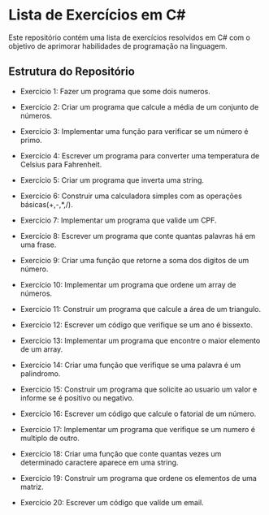 # Lista de Exercícios em C#

Este repositório contém uma lista de exercícios resolvidos em C# com o objetivo de aprimorar habilidades de programação na linguagem.

## Estrutura do Repositório

- Exercício 1: Fazer um programa que some dois numeros. 

- Exercício 2: Criar um programa que calcule a média de um conjunto de números.
  
- Exercício 3: Implementar uma função para verificar se um número é primo.

- Exercício 4: Escrever um programa para converter uma temperatura de Celsius para Fahrenheit.

- Exercício 5: Criar um programa que inverta uma string.

- Exercício 6: Construir uma calculadora simples com as operações básicas(+,-,*,/).

- Exercício 7: Implementar um programa que valide um CPF.

- Exercício 8: Escrever um programa que conte quantas palavras há em uma frase.

- Exercício 9: Criar uma função que retorne a soma dos digitos de um número.

- Exercício 10: Implementar um programa que ordene um array de números.

- Exercício 11: Construir um programa que calcule a área de um triangulo.

- Exercício 12: Escrever um código que verifique se um ano é bissexto.

- Exercício 13: Implementar um programa que encontre o maior elemento de um array.

- Exercício 14: Criar uma função que verifique se uma palavra é um palindromo.

- Exercício 15: Construir um programa que solicite ao usuario um valor e informe se é positivo ou negativo.

- Exercício 16: Escrever um código que calcule o fatorial de um número.

- Exercício 17: Implementar um programa que verifique se um numero é multiplo de outro.

- Exercício 18: Criar uma função que conte quantas vezes um determinado caractere aparece em uma string.

- Exercício 19: Construir um programa que ordene os elementos de uma matriz.

- Exercício 20: Escrever um código que valide um email.
